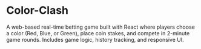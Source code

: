 # Color-Clash
A web-based real-time betting game built with React where players choose a color (Red, Blue, or Green), place coin stakes, and compete in 2-minute game rounds. Includes game logic, history tracking, and responsive UI.
